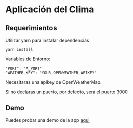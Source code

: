 # Aplicación del Clima

## Requerimientos

Utilizar yarn para instalar dependencias

```
yarn install
```

Variables de Entorno:

```
"PORT": "A_PORT"
"WEATHER_KEY": "YOUR_OPENWEATHER_APIKEY"
```
Necesitaras una apikey de OpenWeatherMap.

Si no declaras un puerto, por defecto, sera el puerto 3000

## Demo

Puedes probar una demo de la app [aqui](https://omniboy-weather-app.herokuapp.com)